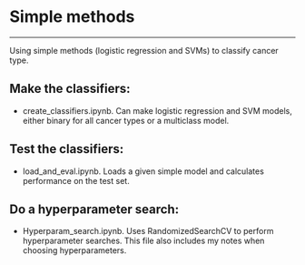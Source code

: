 # Simple methods
----------------

Using simple methods (logistic regression and SVMs) to classify cancer type.

## Make the classifiers:
- create\_classifiers.ipynb. Can make logistic regression and SVM models, either binary for all cancer types or a multiclass model.

## Test the classifiers:
- load_and_eval.ipynb. Loads a given simple model and calculates performance on the test set.

## Do a hyperparameter search:
- Hyperparam_search.ipynb. Uses RandomizedSearchCV to perform hyperparameter searches. This file also includes my notes when choosing hyperparameters.